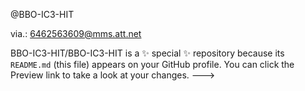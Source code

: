 @BBO-IC3-HIT

via.: 6462563609@mms.att.net


BBO-IC3-HIT/BBO-IC3-HIT is a ✨ special ✨ repository because its `README.md` (this file) appears on your GitHub profile.
You can click the Preview link to take a look at your changes.
--->
